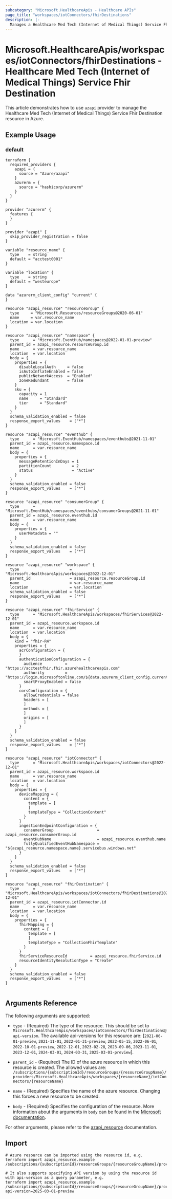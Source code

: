 ```yaml
---
subcategory: "Microsoft.HealthcareApis - Healthcare APIs"
page_title: "workspaces/iotConnectors/fhirDestinations"
description: |-
  Manages a Healthcare Med Tech (Internet of Medical Things) Service Fhir Destination.
---
```


# Microsoft.HealthcareApis/workspaces/iotConnectors/fhirDestinations - Healthcare Med Tech (Internet of Medical Things) Service Fhir Destination

This article demonstrates how to use `azapi` provider to manage the Healthcare Med Tech (Internet of Medical Things) Service Fhir Destination resource in Azure.

## Example Usage

### default

```hcl
terraform {
  required_providers {
    azapi = {
      source = "Azure/azapi"
    }
    azurerm = {
      source = "hashicorp/azurerm"
    }
  }
}

provider "azurerm" {
  features {
  }
}

provider "azapi" {
  skip_provider_registration = false
}

variable "resource_name" {
  type    = string
  default = "acctest0001"
}

variable "location" {
  type    = string
  default = "westeurope"
}

data "azurerm_client_config" "current" {
}

resource "azapi_resource" "resourceGroup" {
  type     = "Microsoft.Resources/resourceGroups@2020-06-01"
  name     = var.resource_name
  location = var.location
}

resource "azapi_resource" "namespace" {
  type      = "Microsoft.EventHub/namespaces@2022-01-01-preview"
  parent_id = azapi_resource.resourceGroup.id
  name      = var.resource_name
  location  = var.location
  body = {
    properties = {
      disableLocalAuth     = false
      isAutoInflateEnabled = false
      publicNetworkAccess  = "Enabled"
      zoneRedundant        = false
    }
    sku = {
      capacity = 1
      name     = "Standard"
      tier     = "Standard"
    }
  }
  schema_validation_enabled = false
  response_export_values    = ["*"]
}

resource "azapi_resource" "eventhub" {
  type      = "Microsoft.EventHub/namespaces/eventhubs@2021-11-01"
  parent_id = azapi_resource.namespace.id
  name      = var.resource_name
  body = {
    properties = {
      messageRetentionInDays = 1
      partitionCount         = 2
      status                 = "Active"
    }
  }
  schema_validation_enabled = false
  response_export_values    = ["*"]
}

resource "azapi_resource" "consumerGroup" {
  type      = "Microsoft.EventHub/namespaces/eventhubs/consumerGroups@2021-11-01"
  parent_id = azapi_resource.eventhub.id
  name      = var.resource_name
  body = {
    properties = {
      userMetadata = ""
    }
  }
  schema_validation_enabled = false
  response_export_values    = ["*"]
}

resource "azapi_resource" "workspace" {
  type                      = "Microsoft.HealthcareApis/workspaces@2022-12-01"
  parent_id                 = azapi_resource.resourceGroup.id
  name                      = var.resource_name
  location                  = var.location
  schema_validation_enabled = false
  response_export_values    = ["*"]
}

resource "azapi_resource" "fhirService" {
  type      = "Microsoft.HealthcareApis/workspaces/fhirServices@2022-12-01"
  parent_id = azapi_resource.workspace.id
  name      = var.resource_name
  location  = var.location
  body = {
    kind = "fhir-R4"
    properties = {
      acrConfiguration = {
      }
      authenticationConfiguration = {
        audience          = "https://acctestfhir.fhir.azurehealthcareapis.com"
        authority         = "https://login.microsoftonline.com/${data.azurerm_client_config.current.tenant_id}"
        smartProxyEnabled = false
      }
      corsConfiguration = {
        allowCredentials = false
        headers = [
        ]
        methods = [
        ]
        origins = [
        ]
      }
    }
  }
  schema_validation_enabled = false
  response_export_values    = ["*"]
}

resource "azapi_resource" "iotConnector" {
  type      = "Microsoft.HealthcareApis/workspaces/iotConnectors@2022-12-01"
  parent_id = azapi_resource.workspace.id
  name      = var.resource_name
  location  = var.location
  body = {
    properties = {
      deviceMapping = {
        content = {
          template = [
          ]
          templateType = "CollectionContent"
        }
      }
      ingestionEndpointConfiguration = {
        consumerGroup                   = azapi_resource.consumerGroup.id
        eventHubName                    = azapi_resource.eventhub.name
        fullyQualifiedEventHubNamespace = "${azapi_resource.namespace.name}.servicebus.windows.net"
      }
    }
  }
  schema_validation_enabled = false
  response_export_values    = ["*"]
}

resource "azapi_resource" "fhirDestination" {
  type      = "Microsoft.HealthcareApis/workspaces/iotConnectors/fhirDestinations@2022-12-01"
  parent_id = azapi_resource.iotConnector.id
  name      = var.resource_name
  location  = var.location
  body = {
    properties = {
      fhirMapping = {
        content = {
          template = [
          ]
          templateType = "CollectionFhirTemplate"
        }
      }
      fhirServiceResourceId          = azapi_resource.fhirService.id
      resourceIdentityResolutionType = "Create"
    }
  }
  schema_validation_enabled = false
  response_export_values    = ["*"]
}


```



## Arguments Reference

The following arguments are supported:

* `type` - (Required) The type of the resource. This should be set to `Microsoft.HealthcareApis/workspaces/iotConnectors/fhirDestinations@api-version`. The available api-versions for this resource are: [`2021-06-01-preview`, `2021-11-01`, `2022-01-31-preview`, `2022-05-15`, `2022-06-01`, `2022-10-01-preview`, `2022-12-01`, `2023-02-28`, `2023-09-06`, `2023-11-01`, `2023-12-01`, `2024-03-01`, `2024-03-31`, `2025-03-01-preview`].

* `parent_id` - (Required) The ID of the azure resource in which this resource is created. The allowed values are:  
  `/subscriptions/{subscriptionId}/resourceGroups/{resourceGroupName}/providers/Microsoft.HealthcareApis/workspaces/{resourceName}/iotConnectors/{resourceName}`

* `name` - (Required) Specifies the name of the azure resource. Changing this forces a new resource to be created.

* `body` - (Required) Specifies the configuration of the resource. More information about the arguments in `body` can be found in the [Microsoft documentation](https://learn.microsoft.com/en-us/azure/templates/Microsoft.HealthcareApis/workspaces/iotConnectors/fhirDestinations?pivots=deployment-language-terraform).

For other arguments, please refer to the [azapi_resource](https://registry.terraform.io/providers/Azure/azapi/latest/docs/resources/resource) documentation.

## Import

 ```shell
 # Azure resource can be imported using the resource id, e.g.
 terraform import azapi_resource.example /subscriptions/{subscriptionId}/resourceGroups/{resourceGroupName}/providers/Microsoft.HealthcareApis/workspaces/{resourceName}/iotConnectors/{resourceName}/fhirDestinations/{resourceName}
 
 # It also supports specifying API version by using the resource id with api-version as a query parameter, e.g.
 terraform import azapi_resource.example /subscriptions/{subscriptionId}/resourceGroups/{resourceGroupName}/providers/Microsoft.HealthcareApis/workspaces/{resourceName}/iotConnectors/{resourceName}/fhirDestinations/{resourceName}?api-version=2025-03-01-preview
 ```
